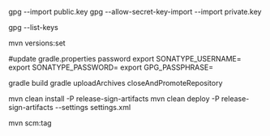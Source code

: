 gpg --import public.key
gpg --allow-secret-key-import --import private.key 

gpg --list-keys

mvn versions:set

#update gradle.properties password
export SONATYPE_USERNAME=
export SONATYPE_PASSWORD=
export GPG_PASSPHRASE=

gradle build
gradle uploadArchives closeAndPromoteRepository

mvn clean install -P release-sign-artifacts
mvn clean deploy  -P release-sign-artifacts --settings settings.xml

mvn scm:tag
